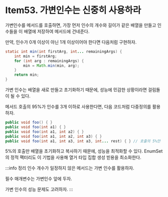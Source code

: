 # Item53. 가변인수는 신중히 사용하라

가변인수를 메서드를 호출하면, 가장 먼저 인수의 개수와 길이가 같은 배열을 만들고 인수들을 이 배열에 저장하여 메서드에 건네준다.

만약, 인수가 0개 이상이 아닌 1개 이상이어야 한다면 다음처럼 구현하자.
```java
static int min(int firstArg, int... remainingArgs) {
    int min = firstArg;
    for (int arg : remainingArgs) {
        min = Math.min(min, arg);
    }
    return min;
}
```

가변 인수는 배열을 새로 만들고 초기화하기 때문에, 성능에 민감한 상황이라면 걸림돌이 될 수 있다.

메서드 호출의 95%가 인수를 3개 이하로 사용한다면, 다음 코드처럼 다중정의를 활용하자.
```java
public void foo() { }
public void foo(int a1) { }
public void foo(int a1, int a2) { }
public void foo(int a1, int a2, int a3) { }
public void foo(int a1, int a3, int a3, int... rest) { } // 호출의 5%만 담당
```
5%의 호출만 배열을 초기화하고 복사하기 때문에, 성능을 최적화할 수 있다. EnumSet의 정적 팩터리도 이 기법을 사용해 열거 타입 집합 생성 빋용을 최소화한다.

:::info 정리
인수 개수가 일정하지 않은 메서드는 가변 인수를 활용하자.

필수 매개변수는 가변인수 앞에 두자.

가변 인수의 성능 문제도 고려하자.
:::
